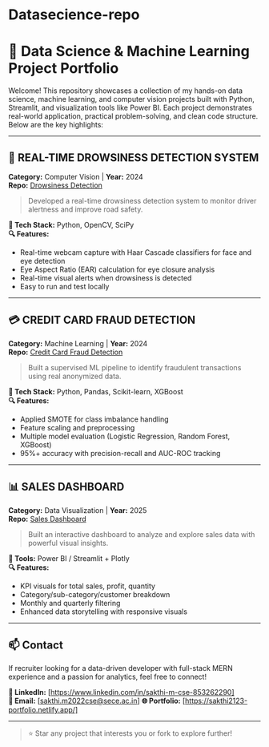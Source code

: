 # Datasecience-repo

# 🚀 Data Science & Machine Learning Project Portfolio

Welcome! This repository showcases a collection of my hands-on data science, machine learning, and computer vision projects built with Python, Streamlit, and visualization tools like Power BI. Each project demonstrates real-world application, practical problem-solving, and clean code structure. Below are the key highlights:

---

## 🛑 REAL-TIME DROWSINESS DETECTION SYSTEM  
**Category:** Computer Vision | **Year:** 2024  
**Repo:** [Drowsiness Detection](https://github.com/sakthii21/Drowsiness_Detection.git)

> Developed a real-time drowsiness detection system to monitor driver alertness and improve road safety.

**🔧 Tech Stack:** Python, OpenCV, SciPy  
**🔍 Features:**
- Real-time webcam capture with Haar Cascade classifiers for face and eye detection
- Eye Aspect Ratio (EAR) calculation for eye closure analysis
- Real-time visual alerts when drowsiness is detected  
- Easy to run and test locally

---

## 💳 CREDIT CARD FRAUD DETECTION  
**Category:** Machine Learning | **Year:** 2024  
**Repo:** [Credit Card Fraud Detection](https://github.com/sakthii21/Creditcard-detection.git)

> Built a supervised ML pipeline to identify fraudulent transactions using real anonymized data.

**🔧 Tech Stack:** Python, Pandas, Scikit-learn, XGBoost  
**🔍 Features:**
- Applied SMOTE for class imbalance handling
- Feature scaling and preprocessing
- Multiple model evaluation (Logistic Regression, Random Forest, XGBoost)
- 95%+ accuracy with precision-recall and AUC-ROC tracking

---

## 📊 SALES DASHBOARD  
**Category:** Data Visualization | **Year:** 2025  
**Repo:** [Sales Dashboard](https://github.com/sakthii21/sales-dashboard.git)

> Built an interactive dashboard to analyze and explore sales data with powerful visual insights.

**🔧 Tools:** Power BI / Streamlit + Plotly  
**🔍 Features:**
- KPI visuals for total sales, profit, quantity
- Category/sub-category/customer breakdown
- Monthly and quarterly filtering
- Enhanced data storytelling with responsive visuals

---

## 📫 Contact  
If  recruiter looking for a data-driven developer with full-stack MERN experience and a passion for analytics, feel free to connect!

**🔗 LinkedIn:** [https://www.linkedin.com/in/sakthi-m-cse-853262290]  
**📧 Email:** [sakthi.m2022cse@sece.ac.in]
**🌐 Portfolio:** [https://sakthi2123-portfolio.netlify.app/]

---

> ⭐ Star any project that interests you or fork to explore further!
